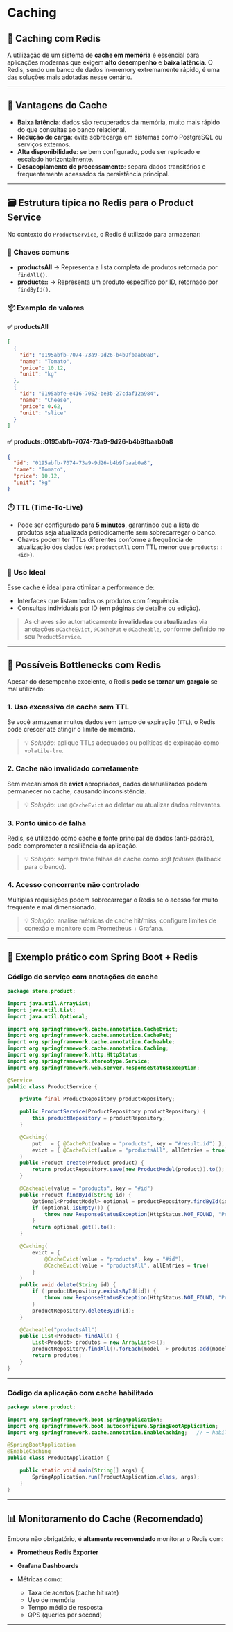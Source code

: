 # Caching

## 🧠 Caching com Redis

A utilização de um sistema de **cache em memória** é essencial para aplicações modernas que exigem **alto desempenho** e **baixa latência**. O Redis, sendo um banco de dados in-memory extremamente rápido, é uma das soluções mais adotadas nesse cenário.

---

## 🚀 Vantagens do Cache

* **Baixa latência**: dados são recuperados da memória, muito mais rápido do que consultas ao banco relacional.
* **Redução de carga**: evita sobrecarga em sistemas como PostgreSQL ou serviços externos.
* **Alta disponibilidade**: se bem configurado, pode ser replicado e escalado horizontalmente.
* **Desacoplamento de processamento**: separa dados transitórios e frequentemente acessados da persistência principal.

---


## 🗃️ Estrutura típica no Redis para o Product Service

No contexto do `ProductService`, o Redis é utilizado para armazenar:

### 🔑 Chaves comuns

* **productsAll** → Representa a lista completa de produtos retornada por `findAll()`.
* **products::<id>** → Representa um produto específico por ID, retornado por `findById()`.

### 📦 Exemplo de valores

#### ✅ productsAll

```json
[
  {
    "id": "0195abfb-7074-73a9-9d26-b4b9fbaab0a8",
    "name": "Tomato",
    "price": 10.12,
    "unit": "kg"
  },
  {
    "id": "0195abfe-e416-7052-be3b-27cdaf12a984",
    "name": "Cheese",
    "price": 0.62,
    "unit": "slice"
  }
]
```

#### ✅ products::0195abfb-7074-73a9-9d26-b4b9fbaab0a8

```json
{
  "id": "0195abfb-7074-73a9-9d26-b4b9fbaab0a8",
  "name": "Tomato",
  "price": 10.12,
  "unit": "kg"
}
```

### 🕒 TTL (Time-To-Live)

* Pode ser configurado para **5 minutos**, garantindo que a lista de produtos seja atualizada periodicamente sem sobrecarregar o banco.
* Chaves podem ter TTLs diferentes conforme a frequência de atualização dos dados (ex: `productsAll` com TTL menor que `products::<id>`).

### 🧠 Uso ideal

Esse cache é ideal para otimizar a performance de:

* Interfaces que listam todos os produtos com frequência.
* Consultas individuais por ID (em páginas de detalhe ou edição).

> As chaves são automaticamente **invalidadas ou atualizadas** via anotações `@CacheEvict`, `@CachePut` e `@Cacheable`, conforme definido no seu `ProductService`.

---

## 🪫 Possíveis Bottlenecks com Redis

Apesar do desempenho excelente, o Redis **pode se tornar um gargalo** se mal utilizado:

### 1. **Uso excessivo de cache sem TTL**

Se você armazenar muitos dados sem tempo de expiração (`TTL`), o Redis pode crescer até atingir o limite de memória.

> 💡 *Solução*: aplique TTLs adequados ou políticas de expiração como `volatile-lru`.

### 2. **Cache não invalidado corretamente**

Sem mecanismos de **evict** apropriados, dados desatualizados podem permanecer no cache, causando inconsistência.

> 💡 *Solução*: use `@CacheEvict` ao deletar ou atualizar dados relevantes.

### 3. **Ponto único de falha**

Redis, se utilizado como cache **e** fonte principal de dados (anti-padrão), pode comprometer a resiliência da aplicação.

> 💡 *Solução*: sempre trate falhas de cache como *soft failures* (fallback para o banco).

### 4. **Acesso concorrente não controlado**

Múltiplas requisições podem sobrecarregar o Redis se o acesso for muito frequente e mal dimensionado.

> 💡 *Solução*: analise métricas de cache hit/miss, configure limites de conexão e monitore com Prometheus + Grafana.

---

## 🧪 Exemplo prático com Spring Boot + Redis

### Código do serviço com anotações de cache

```java
package store.product;

import java.util.ArrayList;
import java.util.List;
import java.util.Optional;

import org.springframework.cache.annotation.CacheEvict;
import org.springframework.cache.annotation.CachePut;
import org.springframework.cache.annotation.Cacheable;
import org.springframework.cache.annotation.Caching;
import org.springframework.http.HttpStatus;
import org.springframework.stereotype.Service;
import org.springframework.web.server.ResponseStatusException;

@Service
public class ProductService {

    private final ProductRepository productRepository;

    public ProductService(ProductRepository productRepository) {
        this.productRepository = productRepository;
    }

    @Caching(
        put   = { @CachePut(value = "products", key = "#result.id") },
        evict = { @CacheEvict(value = "productsAll", allEntries = true) }
    )
    public Product create(Product product) {
        return productRepository.save(new ProductModel(product)).to();
    }

    @Cacheable(value = "products", key = "#id")
    public Product findById(String id) {
        Optional<ProductModel> optional = productRepository.findById(id);
        if (optional.isEmpty()) {
            throw new ResponseStatusException(HttpStatus.NOT_FOUND, "Product not found");
        }
        return optional.get().to();
    }

    @Caching(
        evict = {
            @CacheEvict(value = "products", key = "#id"),
            @CacheEvict(value = "productsAll", allEntries = true)
        }
    )
    public void delete(String id) {
        if (!productRepository.existsById(id)) {
            throw new ResponseStatusException(HttpStatus.NOT_FOUND, "Product not found");
        }
        productRepository.deleteById(id);
    }

    @Cacheable("productsAll")
    public List<Product> findAll() {
        List<Product> produtos = new ArrayList<>();
        productRepository.findAll().forEach(model -> produtos.add(model.to()));
        return produtos;
    }
}
```

---

### Código da aplicação com cache habilitado

```java
package store.product;

import org.springframework.boot.SpringApplication;
import org.springframework.boot.autoconfigure.SpringBootApplication;
import org.springframework.cache.annotation.EnableCaching;   // ⬅ habilita o cache

@SpringBootApplication
@EnableCaching
public class ProductApplication {

    public static void main(String[] args) {
        SpringApplication.run(ProductApplication.class, args);
    }
}
```

---

## 📊 Monitoramento do Cache (Recomendado)

Embora não obrigatório, é **altamente recomendado** monitorar o Redis com:

* **Prometheus Redis Exporter**
* **Grafana Dashboards**
* Métricas como:

  * Taxa de acertos (cache hit rate)
  * Uso de memória
  * Tempo médio de resposta
  * QPS (queries per second)

---
